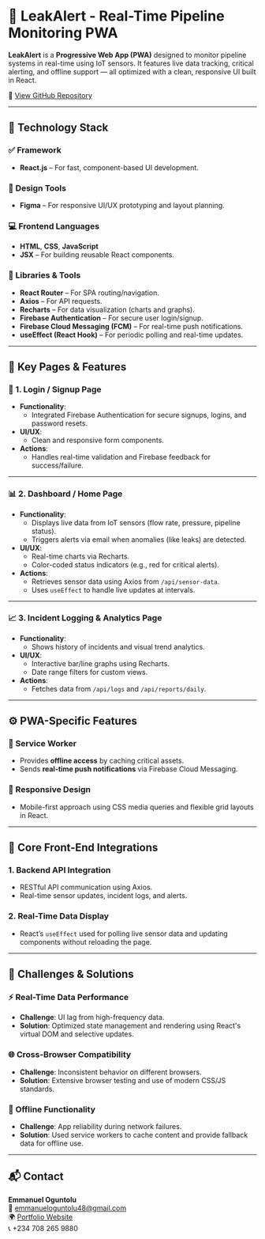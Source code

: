 # 🚨 LeakAlert - Real-Time Pipeline Monitoring PWA

**LeakAlert** is a **Progressive Web App (PWA)** designed to monitor pipeline systems in real-time using IoT sensors. It features live data tracking, critical alerting, and offline support — all optimized with a clean, responsive UI built in React.

🔗 [View GitHub Repository](https://github.com/EMMANUEL08161823021/LeakAlert)

---

## 🧰 Technology Stack

### ✅ Framework
- **React.js** – For fast, component-based UI development.

### 🎨 Design Tools
- **Figma** – For responsive UI/UX prototyping and layout planning.

### 💻 Frontend Languages
- **HTML**, **CSS**, **JavaScript**
- **JSX** – For building reusable React components.

### 🔧 Libraries & Tools
- **React Router** – For SPA routing/navigation.
- **Axios** – For API requests.
- **Recharts** – For data visualization (charts and graphs).
- **Firebase Authentication** – For secure user login/signup.
- **Firebase Cloud Messaging (FCM)** – For real-time push notifications.
- **useEffect (React Hook)** – For periodic polling and real-time updates.

---

## 📄 Key Pages & Features

### 🔐 1. Login / Signup Page
- **Functionality**:
  - Integrated Firebase Authentication for secure signups, logins, and password resets.
- **UI/UX**:
  - Clean and responsive form components.
- **Actions**:
  - Handles real-time validation and Firebase feedback for success/failure.

---

### 📊 2. Dashboard / Home Page
- **Functionality**:
  - Displays live data from IoT sensors (flow rate, pressure, pipeline status).
  - Triggers alerts via email when anomalies (like leaks) are detected.
- **UI/UX**:
  - Real-time charts via Recharts.
  - Color-coded status indicators (e.g., red for critical alerts).
- **Actions**:
  - Retrieves sensor data using Axios from `/api/sensor-data`.
  - Uses `useEffect` to handle live updates at intervals.

---

### 📈 3. Incident Logging & Analytics Page
- **Functionality**:
  - Shows history of incidents and visual trend analytics.
- **UI/UX**:
  - Interactive bar/line graphs using Recharts.
  - Date range filters for custom views.
- **Actions**:
  - Fetches data from `/api/logs` and `/api/reports/daily`.

---

## ⚙️ PWA-Specific Features

### 🧩 Service Worker
- Provides **offline access** by caching critical assets.
- Sends **real-time push notifications** via Firebase Cloud Messaging.

### 📱 Responsive Design
- Mobile-first approach using CSS media queries and flexible grid layouts in React.

---

## 🔗 Core Front-End Integrations

### 1. Backend API Integration
- RESTful API communication using Axios.
- Real-time sensor updates, incident logs, and alerts.

### 2. Real-Time Data Display
- React’s `useEffect` used for polling live sensor data and updating components without reloading the page.

---

## 🧠 Challenges & Solutions

### ⚡ Real-Time Data Performance
- **Challenge**: UI lag from high-frequency data.
- **Solution**: Optimized state management and rendering using React's virtual DOM and selective updates.

### 🌐 Cross-Browser Compatibility
- **Challenge**: Inconsistent behavior on different browsers.
- **Solution**: Extensive browser testing and use of modern CSS/JS standards.

### 📴 Offline Functionality
- **Challenge**: App reliability during network failures.
- **Solution**: Used service workers to cache content and provide fallback data for offline use.

---

## 📬 Contact

**Emmanuel Oguntolu**  
📧 emmanueloguntolu48@gmail.com  
🌍 [Portfolio Website](https://emmanuel08161823021.github.io/)  
📞 +234 708 265 9880


